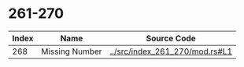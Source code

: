 # 261-270

Index | Name    | Source Code
----- | ------- | -----------
268   | Missing Number | [../src/index_261_270/mod.rs#L1](../src/index_261_270/mod.rs#L1)
